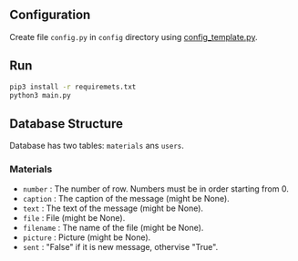## Configuration

Create file ```config.py``` in ```config``` directory using [config_template.py](config/config_template.py).

## Run

```bash
pip3 install -r requiremets.txt
python3 main.py
```

## Database Structure

Database has two tables: ```materials``` ans ```users```.

### Materials

* ```number``` : The number of row. Numbers must be in order starting from 0.
* ```caption``` : The caption of the message (might be None).
* ```text``` : The text of the message (might be None).
* ```file``` : File (might be None).
* ```filename``` : The name of the file (might be None).
* ```picture``` : Picture (might be None).
* ```sent``` : "False" if it is new message, othervise "True".
